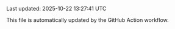 Last updated: 2025-10-22 13:27:41 UTC

This file is automatically updated by the GitHub Action workflow.

